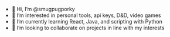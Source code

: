 - 👋 Hi, I’m @smugpugporky
- 👀 I’m interested in personal tools, api keys, D&D, video games
- 🌱 I’m currently learning React, Java, and scripting with Python
- 💞️ I’m looking to collaborate on projects in line with my interests

<!---
smugpugporky/smugpugporky is a ✨ special ✨ repository because its `README.md` (this file) appears on your GitHub profile.
You can click the Preview link to take a look at your changes.
--->
